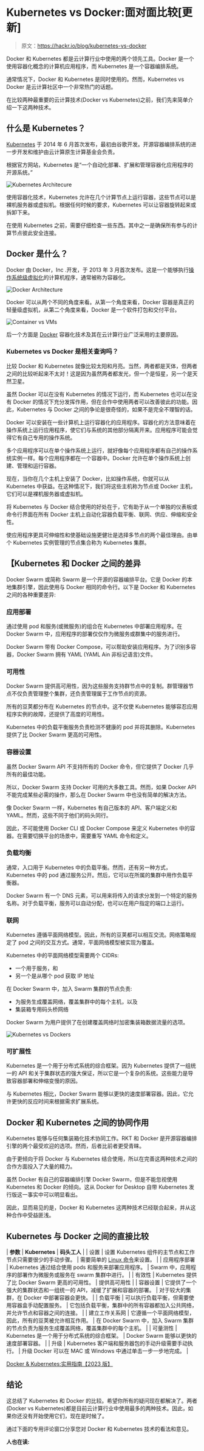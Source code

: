 # Kubernetes vs Docker:面对面比较[更新]

> 原文：<https://hackr.io/blog/kubernetes-vs-docker>

Docker 和 Kubernetes 都是云计算行业中使用的两个领先工具。Docker 是一个使用容器化概念的计算机应用程序，而 Kubernetes 是一个容器编排系统。

通常情况下，Docker 和 Kubernetes 是同时使用的。然而，Kubernetes vs Docker 是云计算社区中一个非常热门的话题。

在比较两种最重要的云计算技术(Docker vs Kubernetes)之前，我们先来简单介绍一下这两种技术。

## **什么是 Kubernetes？**

[Kubernetes](https://hackr.io/tutorials/learn-kubernetes?ref=blog-post) 于 2014 年 6 月首次发布，最初由谷歌开发。开源容器编排系统的进一步开发和维护由云计算原生计算基金会负责。

根据官方网站，Kubernetes 是“一个自动化部署、扩展和管理容器化应用程序的开源系统。”

![Kubernetes Architecure](img/e66e122c6e073ed6da4530e0a66784b1.png)

使用容器化技术，Kubernetes 允许在几个计算节点上运行容器，这些节点可以是裸机服务器或虚拟机。根据任何时候的要求，Kubernetes 可以让容器旋转起来或拆卸下来。

在使用 Kubernetes 之前，需要仔细检查一些东西。其中之一是确保所有参与的计算节点彼此安全连接。

## **Docker 是什么？**

Docker 由 Docker，Inc .开发，于 2013 年 3 月首次发布。这是一个能够执行[操作系统级虚拟化](https://en.wikipedia.org/wiki/Container_(virtualization))的计算机程序，通常被称为容器化。

![Docker Architecture](img/a836bbbfcb9fb4e6c3ef88f3aae1e3c9.png)

Docker 可以从两个不同的角度来看。从第一个角度来看，Docker 容器是真正的轻量级虚拟机，从第二个角度来看，Docker 是一个软件打包和交付平台。

![Container vs VMs](img/7517c7841253504115bab7a2eee61463.png)

后一个方面是 [Docker](https://hackr.io/tutorials/learn-docker?ref=blog-post) 容器化技术及其在云计算行业广泛采用的主要原因。

### **Kubernetes vs Docker 是相关查询吗？**

比较 Docker 和 Kubernetes 就像比较太阳和月亮。当然，两者都是天体，但两者之间的比较听起来不太对！这是因为虽然两者都发光，但一个是恒星，另一个是天然卫星。

虽然 Docker 可以在没有 Kubernetes 的情况下运行，而 Kubernetes 也可以在没有 Docker 的情况下充分发挥作用，但在合作中使用两者可以改善彼此的功能。因此，Kubernetes 与 Docker 之间的争论是很奇怪的，如果不是完全不理智的话。

Docker 可以安装在一些计算机上运行容器化的应用程序。容器化的方法意味着在操作系统上运行应用程序，使它们与系统的其他部分隔离开来。应用程序可能会觉得它有自己专用的操作系统。

多个应用程序可以在单个操作系统上运行，就好像每个应用程序都有自己的操作系统实例一样。每个应用程序都在一个容器中。Docker 允许在单个操作系统上创建、管理和运行容器。

现在，当你在几个主机上安装了 Docker，比如操作系统，你就可以从 Kubernetes 中获益。在这种情况下，我们将这些主机称为节点或 Docker 主机，它们可以是裸机服务器或虚拟机。

将 Kubernetes 与 Docker 结合使用的好处在于，它有助于从一个单独的仪表板或命令行界面在所有 Docker 主机上自动化容器负载平衡、联网、供应、伸缩和安全性。

使应用程序更具可伸缩性和使基础设施更健壮是选择多节点的两个最佳理由。由单个 Kubernetes 实例管理的节点集合称为 Kubernetes 集群。

## 【Kubernetes 和 Docker 之间的差异

Docker Swarm 或简称 Swarm 是一个开源的容器编排平台。它是 Docker 的本地集群引擎，因此使用与 Docker 相同的命令行。以下是 Docker 和 Kubernetes 之间的各种重要差异:

### **应用部署**

通过使用 pod 和服务(或微服务)的组合在 Kubernetes 中部署应用程序。在 Docker Swarm 中，应用程序的部署仅仅作为微服务或群集中的服务进行。

Docker Swarm 带有 Docker Compose，可以帮助安装应用程序。为了识别多容器，Docker Swarm 拥有 YAML (YAML Ain 非标记语言)文件。

### **可用性**

Docker Swarm 提供高可用性，因为这些服务支持群节点中的复制。群管理器节点不仅负责管理整个集群，还负责管理属于工作节点的资源。

所有的豆荚都分布在 Kubernetes 的节点中。这不仅使 Kubernetes 能够容忍应用程序实例的故障，还提供了高度的可用性。

Kubernetes 中的负载平衡服务负责检测不健康的 pod 并将其删除。Kubernetes 提供了比 Docker Swarm 更高的可用性。

### **容器设置**

虽然 Docker Swarm API 不支持所有的 Docker 命令，但它提供了 Docker 几乎所有的最佳功能。

所以，Docker Swarm 支持 Docker 可用的大多数工具。然而，如果 Docker API 不能完成某些必需的操作，那么在 Docker Swarm 中也没有简单的解决方法。

像 Docker Swarm 一样，Kubernetes 有自己版本的 API、客户端定义和 YAML。然而，这些不同于他们的码头同行。

因此，不可能使用 Docker CLI 或 Docker Compose 来定义 Kubernetes 中的容器。在需要切换平台的场景中，需要重写 YAML 命令和定义。

### **负载均衡**

通常，入口用于 Kubernetes 中的负载平衡。然而，还有另一种方式，Kubernetes 中的 pod 通过服务公开。然后，它可以在所属的集群中用作负载平衡器。

Docker Swarm 有一个 DNS 元素，可以用来将传入的请求分发到一个特定的服务名称。对于负载平衡，服务可以自动分配，也可以在用户指定的端口上运行。

### **联网**

Kubernetes 遵循平面网络模型。因此，所有的豆荚都可以相互交流。网络策略规定了 pod 之间的交互方式。通常，平面网络模型被实现为覆盖。

Kubernetes 中的平面网络模型需要两个 CIDRs:

*   一个用于服务，和
*   另一个是从哪个 pod 获取 IP 地址

在 Docker Swarm 中，加入 Swarm 集群的节点负责:

*   为服务生成覆盖网络，覆盖集群中的每个主机，以及
*   集装箱专用码头桥网络

Docker Swarm 为用户提供了在创建覆盖网络时加密集装箱数据流量的选项。

![Kubernetes vs Dockers](img/5ae23295808b258fea4ac46b9fb961b8.png)

### **可扩展性**

Kubernetes 是一个用于分布式系统的综合框架。因为 Kubernetes 提供了一组统一的 API 和关于集群状态的强大保证，所以它是一个复杂的系统。这些能力是导致容器部署和伸缩变慢的原因。

与 Kubernetes 相比，Docker Swarm 能够以更快的速度部署容器。因此，它允许更快的反应时间来根据需求扩展系统。

## **Docker 和 Kubernetes 之间的协同作用**

Kubernetes 能够与任何集装箱化技术协同工作。RKT 和 Docker 是开源容器编排引擎的两个最受欢迎的选项。然而，后者比前者更受青睐。

由于更倾向于将 Docker 与 Kubernetes 结合使用，所以在完善这两种技术之间的合作方面投入了大量的精力。

虽然 Docker 有自己的容器编排引擎 Docker Swarm，但是不能忽视使用 Kubernetes 和 Docker 的倾向。这从 Docker for Desktop 自带 Kubernetes 发行版这一事实中可以明显看出。

因此，显而易见的是，Docker 和 Kubernetes 这两种技术已经联合起来，并从这种合作中受益匪浅。

## Kubernetes 与 Docker 之间的直接比较

| **参数** | **Kubernetes** | **码头工人** |
| 设置 | 设置 Kubernetes 组件的主节点和工作节点只需要很少的手动步骤。 | 需要简单的 [Linux 命令](https://hackr.io/blog/basic-linux-commands)来设置。 |
| 应用程序部署 | Kubernetes 通过结合使用 pods 和服务来部署应用程序。 | Swarm 中，应用程序的部署作为微服务或服务在 swarm 集群中进行。 |
| 有效性 | Kubernetes 提供了比 Docker Swarm 更高的可用性。 | 提供高可用性 |
| 容器设置 | 它提供了一个强大的集群状态和一组统一的 API，减缓了扩展和容器的部署。 | 对于较大的集群，在 Docker 中部署容器会更快。 |
| 负载平衡 | 可以执行负载平衡，但需要使用容器盒手动配置服务。 | 它包括负载平衡，集群中的所有容器都加入公共网络，并允许节点和容器之间的连接。 |
| 建立工作关系网 | 它遵循一个平面网络模型，因此，所有的豆荚被允许相互作用。 | 在 Docker Swarm 中，加入 Swarm 集群的节点负责为服务生成覆盖网络，覆盖集群中的每个主机。 |
| 可量测性 | Kubernetes 是一个用于分布式系统的综合框架。 | Docker Swarm 能够以更快的速度部署容器。 |
| 升级 | Kubernetes 客户端和服务器包的手动升级需要手动执行。 | 升级 Docker 可以在 MAC 或 Windows 中通过单击一步一步地完成。 |

[Docker & Kubernetes:实用指南【2023 版】](https://click.linksynergy.com/link?id=jU79Zysihs4&offerid=1045023.3490000&type=2&murl=https%3A%2F%2Fwww.udemy.com%2Fcourse%2Fdocker-kubernetes-the-practical-guide%2F)

## **结论**

这总结了 Kubernetes 和 Docker 的比较。希望你所有的疑问现在都解决了。两者(Docker vs Kubernetes)都是目前云计算行业中使用最多的两种技术。因此，如果你还没有开始使用它们，现在是时候了。

通过下面的专用评论窗口分享您对 Docker 和 Kubernetes 技术的看法和意见。

**人也在读:**